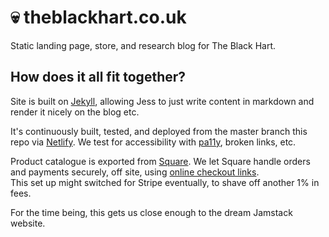 # :skull: theblackhart.co.uk

Static landing page, store, and research blog for The Black Hart.

## How does it all fit together?

Site is built on [Jekyll](https://jekyllrb.com/), allowing Jess to just write content in markdown and render it nicely on the blog etc.

It's continuously built, tested, and deployed from the master branch this repo via [Netlify](https://www.netlify.com/). We test for accessibility with [pa11y](https://pa11y.org/), broken links, etc.

Product catalogue is exported from [Square](https://squareup.com/). We let Square handle orders and payments securely, off site, using [online checkout links](https://squareup.com/online-checkout).  
This set up might switched for Stripe eventually, to shave off another 1% in fees.

For the time being, this gets us close enough to the dream Jamstack website.
